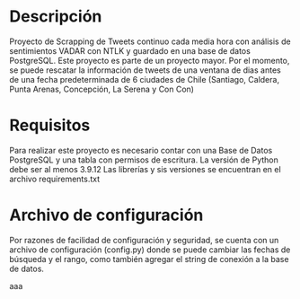 # Descripción

Proyecto de Scrapping de Tweets continuo cada media hora con análisis de sentimientos VADAR con NTLK y guardado en una base de datos PostgreSQL. Este proyecto es parte de un proyecto mayor.
Por el momento, se puede rescatar la información de tweets de una ventana de dias antes de una fecha predeterminada de 6 ciudades de Chile (Santiago, Caldera, Punta Arenas, Concepción, La Serena y Con Con)

# Requisitos

Para realizar este proyecto es necesario contar con una Base de Datos PostgreSQL y una tabla con permisos de escritura.
La versión de Python debe ser al menos 3.9.12
Las librerías y sis versiones se encuentran en el archivo requirements.txt

# Archivo de configuración

Por razones de facilidad de configuración y seguridad, se cuenta con un archivo de configuración (config.py) donde se puede cambiar las fechas de búsqueda y el rango, como también agregar el string de conexión a la base de datos.

aaa
